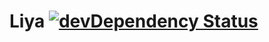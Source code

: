 Liya  [![devDependency Status](https://david-dm.org/SerkanSipahi/liyajs.png)](https://david-dm.org/SerkanSipahi/liyajs#info=devDependencies)
===============